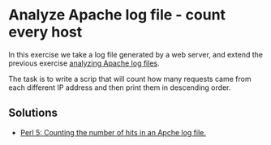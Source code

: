 # Analyze Apache log file - count every host


In this exercise we take a log file generated by a web server, and
extend the previous exercise [analyzing Apache log files](/exercise-analyze-apache-log-file-count-localhost).


<slidecast file="beginner-perl/exercise-improve-apache-analyzer" youtube="oQTSLam_-xE" />

The task is to write a scrip that will count how many requests came from each different IP address and then
print them in descending order.

## Solutions

* [Perl 5: Counting the number of hits in an Apche log file.](https://perlmaven.com/beginner-perl-maven-solution-improve-apache-analyzer)
